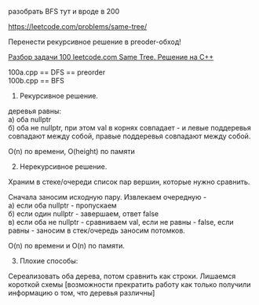 разобрать BFS тут и вроде в 200

https://leetcode.com/problems/same-tree/

Перенести рекурсивное решение в preoder-обход!

[Разбор задачи 100 leetcode.com Same Tree. Решение на C++](https://www.youtube.com/watch?v=Od0Oq8hNT3Q)

100a.cpp == DFS == preorder   
100b.cpp == BFS  

1. Рекурсивное решение.

деревья равны:  
а) оба nullptr  
б) оба не nullptr, при этом val в корнях совпадает - и левые поддеревья совпадают между собой, правые поддеревья совпадают между собой.

O(n) по времени, O(height) по памяти

2. Нерекурсивное решение.

Храним в стеке/очереди список пар вершин, которые нужно сравнить.

Сначала заносим исходную пару. Извлекаем очередную -  
а) если оба nullptr - пропускаем  
б) если один nullptr - завершаем, ответ false  
в) если оба не nullptr - сравниваем val, если не равны - false, если равны - заносим в стек/очередь заносим потомков.

O(n) по времени и O(n) по памяти.

3. Плохие способы:

Сереализовать оба дерева, потом сравнить как строки.
Лишаемся короткой схемы [возможности прекратить работу как только получили информацию о том, что деревья различны]
